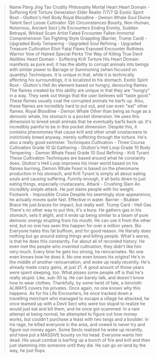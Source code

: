 >Name
Pàng Jīng
>Tao
Crudity
>Philosophy
Mortal
>Heart
Heart Domain - Suffering Krill Torture
>Generation
Elder
>Realm
7/7/7
>Qi
Exotic Spirit Root - Glutton's Hell
>Body
Royal Bloodline - Demon Whale
>Soul
Divine Talent
>Sect
Loose Cultivator (Qi)
>Circumstances
Bounty, Non-Human, Notorious, Ancient Sect
>Life Encounters
Ending Enmity, Sudden Betrayal, Wicked Scam Artist
>Fated Encounter
Fallen Immortal
>Comprehension
Tao
>Fighting Style
Grappling (Barrier, Trump Card) - Upgraded
Body Tempering - Upgraded
Soul Refining - Upgraded
>Treasure
Cultivation Elixir
>Fatal Flaws
Exposed Encounter
Ruthless Warrior
Vow of Hatred
>Special Perks
The Way of Killing
True Devil
>Abilities
Heart Domain - Suffering Krill Torture
His Heart Domain manifests as pure evil; it has the ability to corrupt animals into beings with similar power to Barrage or Summoning (when focused on quantity) Techniques. It is unique in that, while it is technically affecting his surroundings, it is localized to his stomach.
Exotic Spirit Root - Glutton's Hell
An element based on hungry, devouring flames. The flames created by this ability are unique in that they are "hungry" in a way. They seek out things that the user believes will "taste good." These flames usually coat the corrupted animals he barfs up. Also, these flames are incredibly hard to put out, and can even "eat" other flames.
Royal Bloodline - Demon Whale
Other than being as huge as a demonic whale, his stomach is a pocket dimension. He uses this dimension to breed small animals that he eventually barfs back up. It's incredibly painful to be in this pocket dimension. Despite this, it contains pheromones that cause krill and other small crustaceans to instictively breed anyway, merely suffering through the torture. He's also a really good swimmer.
>Techniques
Cultivation - Three Course Cultivation
Grade 10 Qi Gathering - Glutton's Hell Loop
Grade 10 Body Tempering - Demon Whale Feast
Grade 10 Soul Refining - Krill Tyrant
These Cultivation Techniques are based around what he constantly does. Glutton's Hell Loop improves his inner world based on his flames burning, Demon Whale Feast is based on the pheromone production in his stomach, and Krill Tyrant is simply all about eating souls and causing suffering. Funnily enough, it all boils down to just eating things, especially crustaceans.
Attack - Crushing Slam
An incredibly simple attack. He just slams people with his weight.
Footwork - Impossible Cruise
Despite his seemingly slow appearence, he actually moves quite fast. Effective in water.
Barrier - Blubber Brace
He just braces for impact, but really well.
Trump Card - Hell Gas
There's no other way to put this; it's a burp. He gathers gas in his stomach, sets it alight, and it ends up being similar to a beam of pure demonic energy erupting from his mouth. He can use it from the other end, but no one has seen this happen for over a million years.
>Bio
Everyone hates this fat buffoon, and for good reason. He literally does nothing but go around eating things and killing people. What's worse, is that he does this constantly. For about all of recorded history. He even met the people who invented cultivation; they didn't like him very much. Every time he gets too strong, he reincarnates. No one even knows how he does it. No one even knows his origins! He's in the middle of another reincarnation, and woke up really recently. He's already made crazy gains, at just 21. A good anount of those years were spent sleeping, too. What pisses some people off is that he's really stupid. Like, sub-30 iq. He can barely talk, and doesn't know how to wear clothes. Thankfully, by some twist of fate, a loincloth ALWAYS covers his privates. Once again, no one knows why this happens. As for his Life Encounters, he once tracked down a travelling merchant who managed to escape a village he attacked, he once teamed up with a Devil Sect who were too stupid to realize he would just eat and kill them, and he once got scammed. In a rare attempt at being normal, he attempted to figure out how money works, but couldn't purchase a feast with two twigs and a boulder. In his rage, he killed everyone in the area, and vowed to never try and figure out money again. Some Sects realized he woke up recently, and have put a MASSIVE bounty on his head. Everyone wants him dead. His usual combat is barfing up a bunch of fire and krill and then just slamming into someone until they die. He can go on land by the way, he just flops.